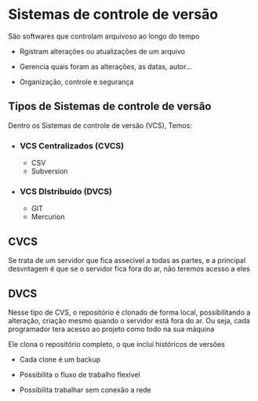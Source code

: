 # **Sistemas de controle de versão**

São softwares que controlam arquivoso ao longo do tempo

- Rgistram alterações ou atualizações de um arquivo

- Gerencia quais foram as alterações, as datas, autor...

- Organização, controle e segurança

## Tipos de Sistemas de controle de versão

Dentro os Sistemas de controle de versão (VCS), Temos:

- ### VCS Centralizados (CVCS)

  - CSV
  - Subversion

- ### VCS DIstribuído (DVCS)

  - GIT
  - Mercurion

## CVCS

Se trata de um servidor que fica assecível a todas as partes, e a principal desvntagem é que se o servidor fica fora do ar, não teremos acesso a eles

## DVCS

Nesse tipo de CVS, o repositório é clonado de forma local, possibilitando a alteração, criação mesmo quando o servidor está fora do ar. Ou seja, cada programador tera acesso ao projeto como todo na sua máquina

Ele clona o repositório completo, o que incluí históricos de versões

- Cada clone é um backup

- Possibilita o fluxo de trabalho flexível

- Possibilita trabalhar sem conexão a rede
